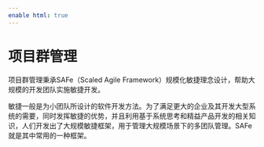 ```yaml
---
enable html: true
---
```

# 项目群管理

项目群管理秉承SAFe（Scaled Agile Framework）规模化敏捷理念设计，帮助大规模的开发团队实施敏捷开发。

敏捷一般是为小团队所设计的软件开发方法。为了满足更大的企业及其开发大型系统的需要，同时发挥敏捷的优势，并且利用基于系统思考和精益产品开发的相关知识，人们开发出了大规模敏捷框架，用于管理大规模场景下的多团队管理。SAFe就是其中常用的一种框架。



 